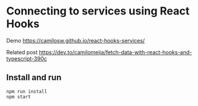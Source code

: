 # Connecting to services using React Hooks

Demo https://camilosw.github.io/react-hooks-services/

Related post https://dev.to/camilomejia/fetch-data-with-react-hooks-and-typescript-390c

## Install and run

```
npm run install
npm start
```
